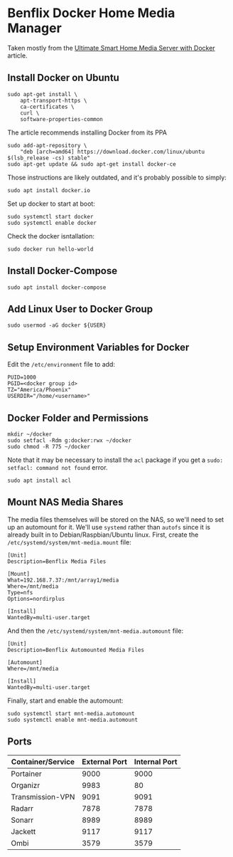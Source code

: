 Benflix Docker Home Media Manager
=================================

Taken mostly from the [Ultimate Smart Home Media Server with Docker][1] article.


[1]: https://www.smarthomebeginner.com/docker-home-media-server-2018-basic/


Install Docker on Ubuntu
-------------------------

    sudo apt-get install \
        apt-transport-https \
        ca-certificates \
        curl \
        software-properties-common 

The article recommends installing Docker from its PPA

    sudo add-apt-repository \
        "deb [arch=amd64] https://download.docker.com/linux/ubuntu $(lsb_release -cs) stable"
    sudo apt-get update && sudo apt-get install docker-ce

Those instructions are likely outdated, and it's probably possible to simply:

    sudo apt install docker.io

Set up docker to start at boot:

    sudo systemctl start docker
    sudo systemctl enable docker

Check the docker isntallation:

    sudo docker run hello-world


Install Docker-Compose
----------------------

    sudo apt install docker-compose


Add Linux User to Docker Group
------------------------------

    sudo usermod -aG docker ${USER}


Setup Environment Variables for Docker
--------------------------------------

Edit the `/etc/environment` file to add:

    PUID=1000
    PGID=<docker group id>
    TZ="America/Phoenix"
    USERDIR="/home/<username>"


Docker Folder and Permissions
-----------------------------

    mkdir ~/docker
    sudo setfacl -Rdm g:docker:rwx ~/docker
    sudo chmod -R 775 ~/docker

Note that it may be necessary to install the `acl` package if you get a
`sudo: setfacl: command not found` error.

    sudo apt install acl



Mount NAS Media Shares
----------------------

The media files themselves will be stored on the NAS, so we'll need to set up
an automount for it. We'll use `systemd` rather than `autofs` since it is
already built in to Debian/Raspbian/Ubuntu linux. First, create the
`/etc/systemd/system/mnt-media.mount` file:

    [Unit]
    Description=Benflix Media Files

    [Mount]
    What=192.168.7.37:/mnt/array1/media
    Where=/mnt/media
    Type=nfs
    Options=nordirplus

    [Install]
    WantedBy=multi-user.target

And then the `/etc/systemd/system/mnt-media.automount` file:

    [Unit]
    Description=Benflix Automounted Media Files

    [Automount]
    Where=/mnt/media

    [Install]
    WantedBy=multi-user.target

Finally, start and enable the automount:

    sudo systemctl start mnt-media.automount
    sudo systemctl enable mnt-media.automount



Ports
-----

| Container/Service  | External Port | Internal Port |
|--------------------|---------------|---------------|
| Portainer          |          9000 |          9000 |
| Organizr           |          9983 |            80 |
| Transmission-VPN   |          9091 |          9091 |
| Radarr             |          7878 |          7878 |
| Sonarr             |          8989 |          8989 |
| Jackett            |          9117 |          9117 |
| Ombi               |          3579 |          3579 |



